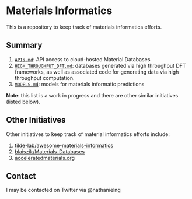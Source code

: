 # Materials Informatics

This is a repository to keep track of materials informatics efforts.

## Summary

1. [`APIs.md`](https://github.com/nathanielng/materials-informatics/blob/master/APIs.md): API access to cloud-hosted Material Databases
2. [`HIGH_THROUGHPUT_DFT.md`](https://github.com/nathanielng/materials-informatics/blob/master/HIGH_THROUGHPUT_DFT.md): databases generated via high throughput DFT frameworks, as well as associated code for generating data via high throughput computation.
3. [`MODELS.md`](https://github.com/nathanielng/materials-informatics/blob/master/MODELS.md): models for materials informatic predictions

**Note**: this list is a work in progress and there are other similar initiatives (listed below).


## Other Initiatives

Other initiatives to keep track of material informatics efforts include:

1. [tilde-lab/awesome-materials-informatics](https://github.com/tilde-lab/awesome-materials-informatics)
2. [blaiszik/Materials-Databases](https://github.com/blaiszik/Materials-Databases)
3. [acceleratedmaterials.org](http://acceleratedmaterials.org/free-materials-databases-and-repositories/)


## Contact

I may be contacted on Twitter via @nathanielng
